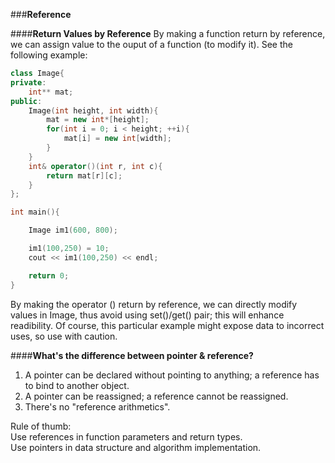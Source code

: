 ###**Reference**

####**Return Values by Reference**
By making a function return by reference, we can assign value to the ouput of a function (to modify it). See the following example:
```cpp
class Image{
private:
    int** mat;
public:
    Image(int height, int width){
        mat = new int*[height];
        for(int i = 0; i < height; ++i){
            mat[i] = new int[width];
        }
    }
    int& operator()(int r, int c){
        return mat[r][c];
    }
};

int main(){

    Image im1(600, 800);

    im1(100,250) = 10;
    cout << im1(100,250) << endl;

    return 0;
}
```
By making the operator () return by reference, we can directly modify values in Image, thus avoid using set()/get() pair; this will enhance readibility. Of course, this particular example might expose data to incorrect uses, so use with caution.

####**What's the difference between pointer & reference?**
1. A pointer can be declared without pointing to anything; a reference has to bind to another object.  
2. A pointer can be reassigned; a reference cannot be reassigned.  
3. There's no "reference arithmetics".  

Rule of thumb:  
Use references in function parameters and return types.  
Use pointers in data structure and algorithm implementation.
